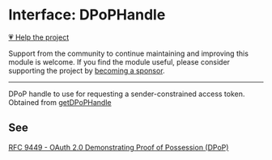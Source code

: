 # Interface: DPoPHandle

[💗 Help the project](https://github.com/sponsors/panva)

Support from the community to continue maintaining and improving this module is welcome. If you find the module useful, please consider supporting the project by [becoming a sponsor](https://github.com/sponsors/panva).

***

DPoP handle to use for requesting a sender-constrained access token. Obtained
from [getDPoPHandle](../functions/getDPoPHandle.md)

## See

[RFC 9449 - OAuth 2.0 Demonstrating Proof of Possession (DPoP)](https://www.rfc-editor.org/rfc/rfc9449.html)
